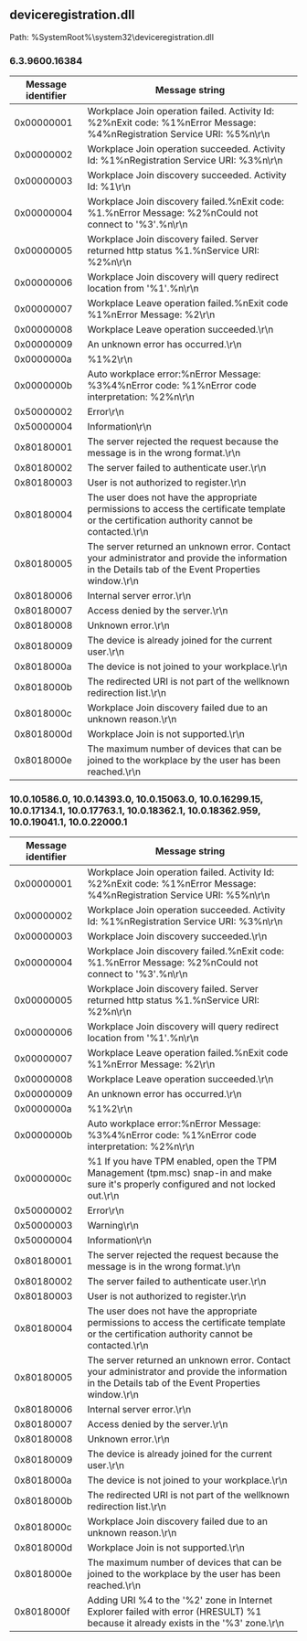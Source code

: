 ## deviceregistration.dll

Path: %SystemRoot%\system32\deviceregistration.dll

### 6.3.9600.16384

Message identifier | Message string
--- | ---
0x00000001 | Workplace Join operation failed. Activity Id: %2%nExit code: %1%nError Message: %4%nRegistration Service URI: %5%n\r\n
0x00000002 | Workplace Join operation succeeded. Activity Id: %1%nRegistration Service URI: %3%n\r\n
0x00000003 | Workplace Join discovery succeeded. Activity Id: %1\r\n
0x00000004 | Workplace Join discovery failed.%nExit code: %1.%nError Message: %2%nCould not connect to '%3'.%n\r\n
0x00000005 | Workplace Join discovery failed. Server returned http status %1.%nService URI: %2%n\r\n
0x00000006 | Workplace Join discovery will query redirect location from '%1'.%n\r\n
0x00000007 | Workplace Leave operation failed.%nExit code %1%nError Message: %2\r\n
0x00000008 | Workplace Leave operation succeeded.\r\n
0x00000009 | An unknown error has occurred.\r\n
0x0000000a | %1%2\r\n
0x0000000b | Auto workplace error:%nError Message: %3%4%nError code: %1%nError code interpretation: %2%n\r\n
0x50000002 | Error\r\n
0x50000004 | Information\r\n
0x80180001 | The server rejected the request because the message is in the wrong format.\r\n
0x80180002 | The server failed to authenticate user.\r\n
0x80180003 | User is not authorized to register.\r\n
0x80180004 | The user does not have the appropriate permissions to access the certificate template or the certification authority cannot be contacted.\r\n
0x80180005 | The server returned an unknown error. Contact your administrator and provide the information in the Details tab of the Event Properties window.\r\n
0x80180006 | Internal server error.\r\n
0x80180007 | Access denied by the server.\r\n
0x80180008 | Unknown error.\r\n
0x80180009 | The device is already joined for the current user.\r\n
0x8018000a | The device is not joined to your workplace.\r\n
0x8018000b | The redirected URI is not part of the wellknown redirection list.\r\n
0x8018000c | Workplace Join discovery failed due to an unknown reason.\r\n
0x8018000d | Workplace Join is not supported.\r\n
0x8018000e | The maximum number of devices that can be joined to the workplace by the user has been reached.\r\n

### 10.0.10586.0, 10.0.14393.0, 10.0.15063.0, 10.0.16299.15, 10.0.17134.1, 10.0.17763.1, 10.0.18362.1, 10.0.18362.959, 10.0.19041.1, 10.0.22000.1

Message identifier | Message string
--- | ---
0x00000001 | Workplace Join operation failed. Activity Id: %2%nExit code: %1%nError Message: %4%nRegistration Service URI: %5%n\r\n
0x00000002 | Workplace Join operation succeeded. Activity Id: %1%nRegistration Service URI: %3%n\r\n
0x00000003 | Workplace Join discovery succeeded.\r\n
0x00000004 | Workplace Join discovery failed.%nExit code: %1.%nError Message: %2%nCould not connect to '%3'.%n\r\n
0x00000005 | Workplace Join discovery failed. Server returned http status %1.%nService URI: %2%n\r\n
0x00000006 | Workplace Join discovery will query redirect location from '%1'.%n\r\n
0x00000007 | Workplace Leave operation failed.%nExit code %1%nError Message: %2\r\n
0x00000008 | Workplace Leave operation succeeded.\r\n
0x00000009 | An unknown error has occurred.\r\n
0x0000000a | %1%2\r\n
0x0000000b | Auto workplace error:%nError Message: %3%4%nError code: %1%nError code interpretation: %2%n\r\n
0x0000000c | %1 If you have TPM enabled, open the TPM Management (tpm.msc) snap-in and make sure it's properly configured and not locked out.\r\n
0x50000002 | Error\r\n
0x50000003 | Warning\r\n
0x50000004 | Information\r\n
0x80180001 | The server rejected the request because the message is in the wrong format.\r\n
0x80180002 | The server failed to authenticate user.\r\n
0x80180003 | User is not authorized to register.\r\n
0x80180004 | The user does not have the appropriate permissions to access the certificate template or the certification authority cannot be contacted.\r\n
0x80180005 | The server returned an unknown error. Contact your administrator and provide the information in the Details tab of the Event Properties window.\r\n
0x80180006 | Internal server error.\r\n
0x80180007 | Access denied by the server.\r\n
0x80180008 | Unknown error.\r\n
0x80180009 | The device is already joined for the current user.\r\n
0x8018000a | The device is not joined to your workplace.\r\n
0x8018000b | The redirected URI is not part of the wellknown redirection list.\r\n
0x8018000c | Workplace Join discovery failed due to an unknown reason.\r\n
0x8018000d | Workplace Join is not supported.\r\n
0x8018000e | The maximum number of devices that can be joined to the workplace by the user has been reached.\r\n
0x8018000f | Adding URI %4 to the '%2' zone in  Internet Explorer failed with error (HRESULT) %1 because it already exists in the '%3' zone.\r\n
